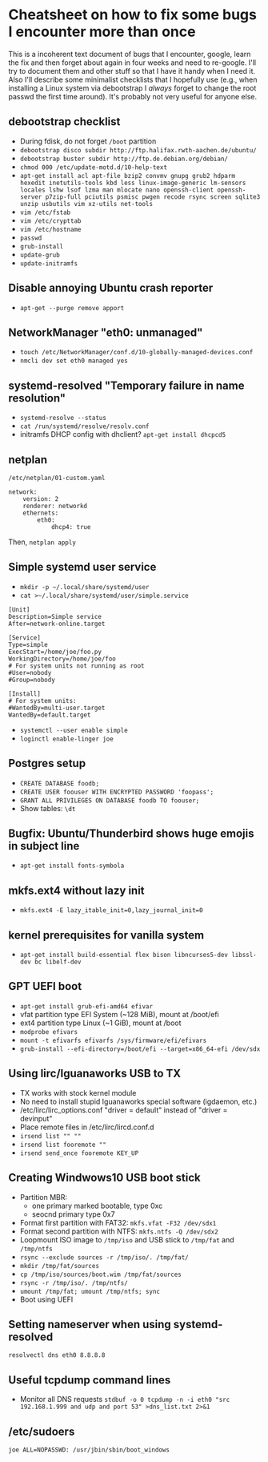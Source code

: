# Cheatsheet on how to fix some bugs I encounter more than once
This is a incoherent text document of bugs that I encounter, google, learn the
fix and then forget about again in four weeks and need to re-google. I'll try
to document them and other stuff so that I have it handy when I need it. Also
I'll describe some minimalist checklists that I hopefully use (e.g., when
installing a Linux system via debootstrap I *always* forget to change the root
passwd the first time around). It's probably not very useful for anyone else.


## debootstrap checklist
  * During fdisk, do not forget `/boot` partition
  * `debootstrap disco subdir http://ftp.halifax.rwth-aachen.de/ubuntu/`
  * `debootstrap buster subdir http://ftp.de.debian.org/debian/`
  * `chmod 000 /etc/update-motd.d/10-help-text `
  * `apt-get install acl apt-file bzip2 convmv gnupg grub2 hdparm hexedit inetutils-tools kbd less linux-image-generic lm-sensors locales lshw lsof lzma man mlocate nano openssh-client openssh-server p7zip-full pciutils psmisc pwgen recode rsync screen sqlite3 unzip usbutils vim xz-utils net-tools`
  * `vim /etc/fstab`
  * `vim /etc/crypttab`
  * `vim /etc/hostname`
  * `passwd`
  * `grub-install`
  * `update-grub`
  * `update-initramfs`


## Disable annoying Ubuntu crash reporter
  * `apt-get --purge remove apport`


## NetworkManager "eth0: unmanaged"
  * `touch /etc/NetworkManager/conf.d/10-globally-managed-devices.conf`
  * `nmcli dev set eth0 managed yes`


## systemd-resolved "Temporary failure in name resolution"
  * `systemd-resolve --status`
  * `cat /run/systemd/resolve/resolv.conf`
  * initramfs DHCP config with dhclient? `apt-get install dhcpcd5`


## netplan
`/etc/netplan/01-custom.yaml`

```
network:
    version: 2
    renderer: networkd
    ethernets:
        eth0:
            dhcp4: true
```

Then, `netplan apply`


## Simple systemd user service
  * `mkdir -p ~/.local/share/systemd/user`
  * `cat >~/.local/share/systemd/user/simple.service`

```
[Unit]
Description=Simple service
After=network-online.target

[Service]
Type=simple
ExecStart=/home/joe/foo.py
WorkingDirectory=/home/joe/foo
# For system units not running as root
#User=nobody
#Group=nobody

[Install]
# For system units:
#WantedBy=multi-user.target
WantedBy=default.target
```

  * `systemctl --user enable simple`
  * `loginctl enable-linger joe`

## Postgres setup
  * `CREATE DATABASE foodb;`
  * `CREATE USER foouser WITH ENCRYPTED PASSWORD 'foopass';`
  * `GRANT ALL PRIVILEGES ON DATABASE foodb TO foouser;`
  * Show tables: `\dt`

## Bugfix: Ubuntu/Thunderbird shows huge emojis in subject line
  * `apt-get install fonts-symbola`

## mkfs.ext4 without lazy init
  * `mkfs.ext4 -E lazy_itable_init=0,lazy_journal_init=0`

## kernel prerequisites for vanilla system
  * `apt-get install build-essential flex bison libncurses5-dev libssl-dev bc libelf-dev`

## GPT UEFI boot
  * `apt-get install grub-efi-amd64 efivar`
  * vfat partition type EFI System (~128 MiB), mount at /boot/efi
  * ext4 partition type Linux (~1 GiB), mount at /boot
  * `modprobe efivars`
  * `mount -t efivarfs efivarfs /sys/firmware/efi/efivars`
  * `grub-install --efi-directory=/boot/efi --target=x86_64-efi /dev/sdx`

## Using lirc/Iguanaworks USB to TX
  * TX works with stock kernel module
  * No need to install stupid Iguanaworks special software (igdaemon, etc.)
  * /etc/lirc/lirc_options.conf "driver = default" instead of "driver = devinput"
  * Place remote files in /etc/lirc/lircd.conf.d
  * `irsend list "" ""`
  * `irsend list fooremote ""`
  * `irsend send_once fooremote KEY_UP`

## Creating Windwows10 USB boot stick
  * Partition MBR:
     - one primary marked bootable, type 0xc
     - seocnd primary type 0x7
  * Format first partition with FAT32: `mkfs.vfat -F32 /dev/sdx1`
  * Format second partition with NTFS: `mkfs.ntfs -Q /dev/sdx2`
  * Loopmount ISO image to `/tmp/iso` and USB stick to `/tmp/fat` and `/tmp/ntfs`
  * `rsync --exclude sources -r /tmp/iso/. /tmp/fat/`
  * `mkdir /tmp/fat/sources`
  * `cp /tmp/iso/sources/boot.wim /tmp/fat/sources`
  * `rsync -r /tmp/iso/. /tmp/ntfs/`
  * `umount /tmp/fat; umount /tmp/ntfs; sync`
  * Boot using UEFI

## Setting nameserver when using systemd-resolved
`resolvectl dns eth0 8.8.8.8`

## Useful tcpdump command lines
  * Monitor all DNS requests
    `stdbuf -o 0 tcpdump -n -i eth0 "src 192.168.1.999 and udp and port 53" >dns_list.txt 2>&1`

## /etc/sudoers
```
joe ALL=NOPASSWD: /usr/jbin/sbin/boot_windows
```
